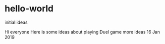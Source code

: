 # hello-world
initial ideas


Hi everyone
Here is some ideas about playing Duel game
more ideas 16 Jan 2019
